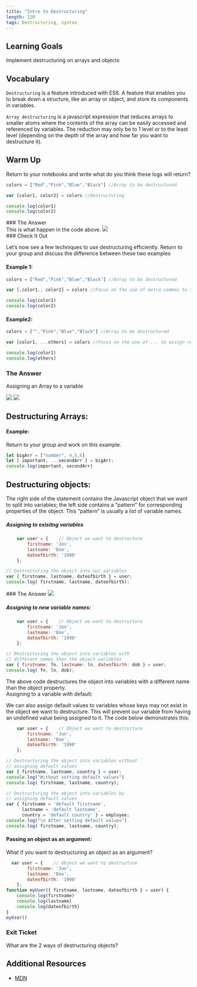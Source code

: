 ```yaml
---
title: "Intro to Destructuring"
length: 120
tags: Destructuring, syntax
---
```

## Learning Goals
Implement destructuring on arrays and objects

## Vocabulary
`Destructuring` is a feature introduced with ES6. A feature that enables you to break down a structure, like an array or object, and store its components in variables.

`Array destructuring` is a javascript expression that reduces arrays to smaller atoms where the contents of the array can be easily accessed and referenced by variables.
The reduction may only be to 1 level or to the least level (depending on the depth of the array and how far you want to destructure it). 


## Warm Up
Return to your notebooks and write what do you think these logs will return?
```js
colors = ["Red","Pink","Blue","Black"] //Array to be destructured

var [color1, color2] = colors //Destructuring

console.log(color1)
console.log(color2)
```
 

<section class="answer">
### The Answer <br>
This is what happen in the code above. 
<img class="medium" src="../assets/images/lessons/intro-to-destructuring/intro-to-destructuring-array.png"/>
</section>

<section class="call-to-action">
### Check It Out
 
Let’s now see a few techniques to use destructuring efficiently.
Return to your group and discuss the difference between these two examples

 
#### Example 1:   
```js
colors = ["Red","Pink","Blue","Black"] //Array to be destructured

var [,color1,, color2] = colors //Focus on the use of extra commas to skip through elements

console.log(color1)
console.log(color2)
```
#### Example2:
```js
colors = ["","Pink","Blue","Black"] //Array to be destructured

var [color1, ...others] = colors //Focus on the use of ... to assign remaining elements to an array

console.log(color1)
console.log(others)
```
</section>

<section class="answer">
    
### The Answer   
    
Assigning an Array to a variable
    
<img class="medium" src="../assets/images/lessons/intro-to-destructuring/intro-to-destructuring-array-example1.png"/>   
     
<img class="medium" src="../assets/images/lessons/intro-to-destructuring/intro-to-destructuring-array-example2.png"/> 
    
</section>

## Destructuring Arrays:
#### Example:
Return to your group and work on this example.
    
```js
let bigArr = ["number", 4,5,6]
let [ important, ...secondArr ] = bigArr;
console.log(important, secondArr)

```
    
## Destructuring objects:
The right side of the statement contains the Javascript object that we want to split into variables; the left side contains a “pattern” for corresponding properties of the object. This “pattern” is usually a list of variable names.

<section class="call-to-action ">
    
##### Assigning to exisitng variables 
        
```js
    var user = {    // Object we want to destructure
        firstname: 'Jon',
        lastname: 'Doe',
        dateofbirth: '1990'
    };

// Destructuring the object into our variables
var { firstname, lastname, dateofbirth } = user;
console.log( firstname, lastname, dateofbirth);

```

</section>

<section class="answer">
### The Answer     
<img class="medium" src="../assets/images/lessons/intro-to-destructuring/intro-to-destructuring-object.png"/>
</section>

##### Assigning to new variable names:
<section class="call to action">
    
```js
    var user = {    // Object we want to destructure
        firstname: 'Jon',
        lastname: 'Doe',
        dateofbirth: '1990'
    };

// Destructuring the object into variables with
// different names than the object variables
var { firstname: fn, lastname: ln, dateofbirth: dob } = user;
console.log( fn, ln, dob);
```
</section>  

<section class"answer>
The above code destructures the object into variables with a different name than the object property.
</section

##### Assigning to a variable with default:

We can also assign default values to variables whose keys may not exist in the object we want to destructure. This will prevent our variable from having an undefined value being assigned to it. The code below demonstrates this:

```js
    var user = {    // Object we want to destructure
        firstname: 'Jon',
        lastname: 'Doe',
        dateofbirth: '1990'
    };

// Destructuring the object into variables without 
// assigning default values 
var { firstname, lastname, country } = user;
console.log("Without setting default values")
console.log( firstname, lastname, country);

// Destructuring the object into variables by 
// assigning default values 
var { firstname = 'default firstname', 
      lastname = 'default lastname', 
      country = 'default country' } = employee;
console.log("\n After setting default values")
console.log( firstname, lastname, country);
```
#### Passing an object as an argument:
What if you want to destructuring an object as an argument?  

```js
  var user = {    // Object we want to destructure
        firstname: 'Jon',
        lastname: 'Doe',
        dateofbirth: '1990'
    };
function myUser({ firstname, lastname, dateofbirth } = user) {
    console.log(firstname)
    console.log(lastname)
    console.log(dateofbirth)
}
myUser()

```
<section class="checks-for-understanding">
 
### Exit Ticket
What are the 2 ways of destructuring objects?  
</section>

## Additional Resources

* [MDN](https://developer.mozilla.org/en-US/docs/Web/JavaScript/Reference/Operators/Destructuring_assignment)
